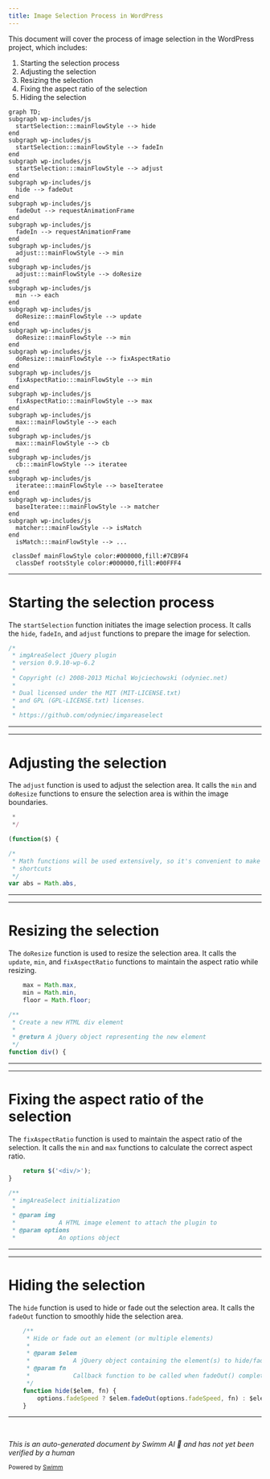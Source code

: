 ```yaml
---
title: Image Selection Process in WordPress
---
```

This document will cover the process of image selection in the WordPress project, which includes:

1. Starting the selection process
2. Adjusting the selection
3. Resizing the selection
4. Fixing the aspect ratio of the selection
5. Hiding the selection

```mermaid
graph TD;
subgraph wp-includes/js
  startSelection:::mainFlowStyle --> hide
end
subgraph wp-includes/js
  startSelection:::mainFlowStyle --> fadeIn
end
subgraph wp-includes/js
  startSelection:::mainFlowStyle --> adjust
end
subgraph wp-includes/js
  hide --> fadeOut
end
subgraph wp-includes/js
  fadeOut --> requestAnimationFrame
end
subgraph wp-includes/js
  fadeIn --> requestAnimationFrame
end
subgraph wp-includes/js
  adjust:::mainFlowStyle --> min
end
subgraph wp-includes/js
  adjust:::mainFlowStyle --> doResize
end
subgraph wp-includes/js
  min --> each
end
subgraph wp-includes/js
  doResize:::mainFlowStyle --> update
end
subgraph wp-includes/js
  doResize:::mainFlowStyle --> min
end
subgraph wp-includes/js
  doResize:::mainFlowStyle --> fixAspectRatio
end
subgraph wp-includes/js
  fixAspectRatio:::mainFlowStyle --> min
end
subgraph wp-includes/js
  fixAspectRatio:::mainFlowStyle --> max
end
subgraph wp-includes/js
  max:::mainFlowStyle --> each
end
subgraph wp-includes/js
  max:::mainFlowStyle --> cb
end
subgraph wp-includes/js
  cb:::mainFlowStyle --> iteratee
end
subgraph wp-includes/js
  iteratee:::mainFlowStyle --> baseIteratee
end
subgraph wp-includes/js
  baseIteratee:::mainFlowStyle --> matcher
end
subgraph wp-includes/js
  matcher:::mainFlowStyle --> isMatch
end
  isMatch:::mainFlowStyle --> ...

 classDef mainFlowStyle color:#000000,fill:#7CB9F4
  classDef rootsStyle color:#000000,fill:#00FFF4
```

<SwmSnippet path="/wp-includes/js/imgareaselect/jquery.imgareaselect.js" line="1">

---

# Starting the selection process

The `startSelection` function initiates the image selection process. It calls the `hide`, `fadeIn`, and `adjust` functions to prepare the image for selection.

```javascript
/*
 * imgAreaSelect jQuery plugin
 * version 0.9.10-wp-6.2
 *
 * Copyright (c) 2008-2013 Michal Wojciechowski (odyniec.net)
 *
 * Dual licensed under the MIT (MIT-LICENSE.txt)
 * and GPL (GPL-LICENSE.txt) licenses.
 *
 * https://github.com/odyniec/imgareaselect
```

---

</SwmSnippet>

<SwmSnippet path="/wp-includes/js/imgareaselect/jquery.imgareaselect.js" line="11">

---

# Adjusting the selection

The `adjust` function is used to adjust the selection area. It calls the `min` and `doResize` functions to ensure the selection area is within the image boundaries.

```javascript
 *
 */

(function($) {

/*
 * Math functions will be used extensively, so it's convenient to make a few
 * shortcuts
 */
var abs = Math.abs,
```

---

</SwmSnippet>

<SwmSnippet path="/wp-includes/js/imgareaselect/jquery.imgareaselect.js" line="21">

---

# Resizing the selection

The `doResize` function is used to resize the selection area. It calls the `update`, `min`, and `fixAspectRatio` functions to maintain the aspect ratio while resizing.

```javascript
    max = Math.max,
    min = Math.min,
    floor = Math.floor;

/**
 * Create a new HTML div element
 *
 * @return A jQuery object representing the new element
 */
function div() {
```

---

</SwmSnippet>

<SwmSnippet path="/wp-includes/js/imgareaselect/jquery.imgareaselect.js" line="31">

---

# Fixing the aspect ratio of the selection

The `fixAspectRatio` function is used to maintain the aspect ratio of the selection. It calls the `min` and `max` functions to calculate the correct aspect ratio.

```javascript
    return $('<div/>');
}

/**
 * imgAreaSelect initialization
 *
 * @param img
 *            A HTML image element to attach the plugin to
 * @param options
 *            An options object
```

---

</SwmSnippet>

<SwmSnippet path="/wp-includes/js/imgareaselect/jquery.imgareaselect.js" line="444">

---

# Hiding the selection

The `hide` function is used to hide or fade out the selection area. It calls the `fadeOut` function to smoothly hide the selection area.

```javascript
    /**
     * Hide or fade out an element (or multiple elements)
     *
     * @param $elem
     *            A jQuery object containing the element(s) to hide/fade out
     * @param fn
     *            Callback function to be called when fadeOut() completes
     */
    function hide($elem, fn) {
        options.fadeSpeed ? $elem.fadeOut(options.fadeSpeed, fn) : $elem.hide();
    }
```

---

</SwmSnippet>

&nbsp;

*This is an auto-generated document by Swimm AI 🌊 and has not yet been verified by a human*

<SwmMeta version="3.0.0" repo-id="Z2l0aHViJTNBJTNBbXl3ZWJzaXRlZGVtbyUzQSUzQWdpbGFkbmF2b3Q=" repo-name="mywebsitedemo" doc-type="flows"><sup>Powered by [Swimm](/)</sup></SwmMeta>

